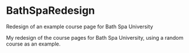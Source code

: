 # BathSpaRedesign
Redesign of an example course page for Bath Spa University

My redesign of the course pages for Bath Spa University, using a random course as an example.
